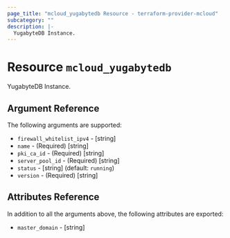 ```yaml
---
page_title: "mcloud_yugabytedb Resource - terraform-provider-mcloud"
subcategory: ""
description: |-
  YugabyteDB Instance.
---
```


# Resource `mcloud_yugabytedb`

YugabyteDB Instance.



## Argument Reference

The following arguments are supported:

- `firewall_whitelist_ipv4` - [string]  
- `name` - (Required) [string]  
- `pki_ca_id` - (Required) [string]  
- `server_pool_id` - (Required) [string]  
- `status` - [string]   (default: `running`)
- `version` - (Required) [string]  

## Attributes Reference

In addition to all the arguments above, the following attributes are exported:

- `master_domain` - [string] 